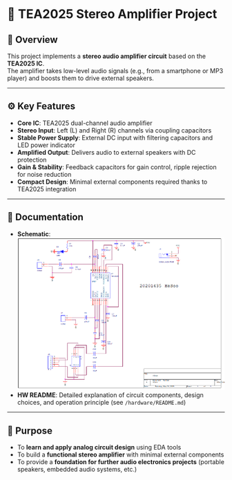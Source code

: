 # 🎵 TEA2025 Stereo Amplifier Project

## 🔎 Overview
This project implements a **stereo audio amplifier circuit** based on the **TEA2025 IC**.  
The amplifier takes low-level audio signals (e.g., from a smartphone or MP3 player) and boosts them to drive external speakers. 

---

## ⚙️ Key Features
- **Core IC**: TEA2025 dual-channel audio amplifier
- **Stereo Input**: Left (L) and Right (R) channels via coupling capacitors
- **Stable Power Supply**: External DC input with filtering capacitors and LED power indicator
- **Amplified Output**: Delivers audio to external speakers with DC protection
- **Gain & Stability**: Feedback capacitors for gain control, ripple rejection for noise reduction
- **Compact Design**: Minimal external components required thanks to TEA2025 integration

---

## 📑 Documentation
- **Schematic**: ![TEA2025 Schematic](docs/images/TEA2025.png)
- **HW README**: Detailed explanation of circuit components, design choices, and operation principle (see `/hardware/README.md`)

---

## 🎯 Purpose
- To **learn and apply analog circuit design** using EDA tools  
- To build a **functional stereo amplifier** with minimal external components  
- To provide a **foundation for further audio electronics projects** (portable speakers, embedded audio systems, etc.)
